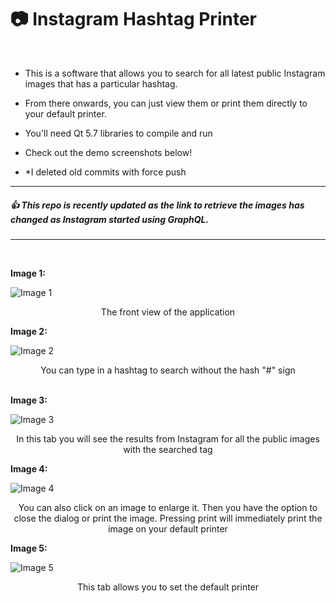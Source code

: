 # :camera: Instagram Hashtag Printer
<br>

- This is a software that allows you to search for all latest public Instagram images that has a particular hashtag.

- From there onwards, you can just view them or print them directly to your default printer.

* You'll need Qt 5.7 libraries to compile and run

* Check out the demo screenshots below!

* *I deleted old commits with force push

---

##### :+1: This repo is recently updated as the link to retrieve the images has changed as Instagram started using GraphQL.

---
<br>

**Image 1:**

![Image 1](https://raw.githubusercontent.com/ttimt/Instagram-Hash-Printer/master/screenshots/Capture1.PNG)
<p align="center">The front view of the application<br></p>

**Image 2:**

![Image 2](https://raw.githubusercontent.com/ttimt/Instagram-Hash-Printer/master/screenshots/Capture2.PNG)
<p align="center">You can type in a hashtag to search without the hash "#" sign<br><br></p>

**Image 3:**

![Image 3](https://raw.githubusercontent.com/ttimt/Instagram-Hash-Printer/master/screenshots/Capture3.PNG)
<p align="center">In this tab you will see the results from Instagram for all the public images with the searched tag<br></p>

**Image 4:**

![Image 4](https://raw.githubusercontent.com/ttimt/Instagram-Hash-Printer/master/screenshots/Capture4.PNG)
<p align="center">You can also click on an image to enlarge it. Then you have the option to close the dialog or print the image.
Pressing print will immediately print the image on your default printer<br></p>


**Image 5:**

![Image 5](https://raw.githubusercontent.com/ttimt/Instagram-Hash-Printer/master/screenshots/Capture5.PNG)
<p align="center">This tab allows you to set the default printer<br></p>
